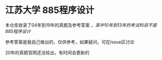 # **江苏大学 885程序设计**

本仓库收录了04年到19年的真题及参考答案 ，*其中10年到13年的考试科目不是885程序设计*

参考答案是我自己做出的，仅供参考，如果疑问，可在Issue区讨论

20年的真题官网还没给出，有时间会更新的

